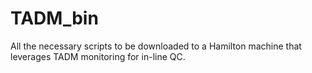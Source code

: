# TADM_bin
All the necessary scripts to be downloaded to a Hamilton machine that leverages TADM monitoring for in-line QC.
